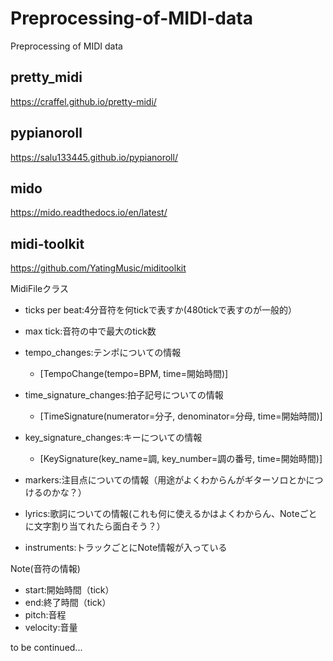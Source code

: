 # Preprocessing-of-MIDI-data
Preprocessing of MIDI data

## pretty_midi
https://craffel.github.io/pretty-midi/

## pypianoroll
https://salu133445.github.io/pypianoroll/

## mido
https://mido.readthedocs.io/en/latest/

## midi-toolkit
https://github.com/YatingMusic/miditoolkit

MidiFileクラス
- ticks per beat:4分音符を何tickで表すか(480tickで表すのが一般的）

- max tick:音符の中で最大のtick数

- tempo_changes:テンポについての情報
  - [TempoChange(tempo=BPM, time=開始時間)]

- time_signature_changes:拍子記号についての情報
  - [TimeSignature(numerator=分子, denominator=分母, time=開始時間)]

- key_signature_changes:キーについての情報
  - [KeySignature(key_name=調, key_number=調の番号, time=開始時間)]

- markers:注目点についての情報（用途がよくわからんがギターソロとかにつけるのかな？）

- lyrics:歌詞についての情報(これも何に使えるかはよくわからん、Noteごとに文字割り当てれたら面白そう？）

- instruments:トラックごとにNote情報が入っている


Note(音符の情報)

- start:開始時間（tick）
- end:終了時間（tick）
- pitch:音程
- velocity:音量

to be continued...
